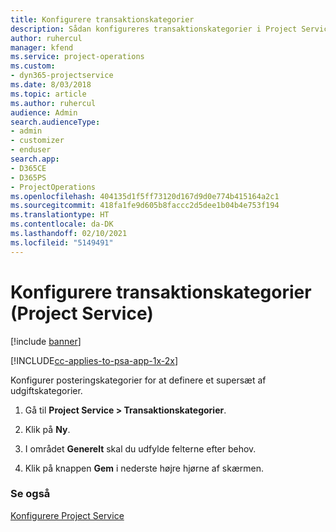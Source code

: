 ```yaml
---
title: Konfigurere transaktionskategorier
description: Sådan konfigureres transaktionskategorier i Project Service
author: ruhercul
manager: kfend
ms.service: project-operations
ms.custom:
- dyn365-projectservice
ms.date: 8/03/2018
ms.topic: article
ms.author: ruhercul
audience: Admin
search.audienceType:
- admin
- customizer
- enduser
search.app:
- D365CE
- D365PS
- ProjectOperations
ms.openlocfilehash: 404135d1f5ff73120d167d9d0e774b415164a2c1
ms.sourcegitcommit: 418fa1fe9d605b8faccc2d5dee1b04b4e753f194
ms.translationtype: HT
ms.contentlocale: da-DK
ms.lasthandoff: 02/10/2021
ms.locfileid: "5149491"
---
```

# <a name="configure-transaction-categories-project-service"></a>Konfigurere transaktionskategorier (Project Service)

[!include [banner](../includes/psa-now-project-operations.md)]

[!INCLUDE[cc-applies-to-psa-app-1x-2x](../includes/cc-applies-to-psa-app-1x-2x.md)]

Konfigurer posteringskategorier for at definere et supersæt af udgiftskategorier.  
  
1.  Gå til **Project Service > Transaktionskategorier**.  
  
2.  Klik på **Ny**.  
  
3.  I området **Generelt** skal du udfylde felterne efter behov.  
  
4.  Klik på knappen **Gem** i nederste højre hjørne af skærmen.  
  
### <a name="see-also"></a>Se også  
 [Konfigurere Project Service](../psa/configure.md)

